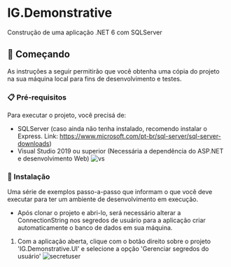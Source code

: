 # IG.Demonstrative

Construção de uma aplicação .NET 6 com SQLServer

## 🚀 Começando

As instruções a seguir permitirão que você obtenha uma cópia do projeto na sua máquina local para fins de desenvolvimento e testes.

### 📋 Pré-requisitos

Para executar o projeto, você precisá de:

- SQLServer (caso ainda não tenha instalado, recomendo instalar o Express. Link: https://www.microsoft.com/pt-br/sql-server/sql-server-downloads)
- Visual Studio 2019 ou superior (Necessária a dependência do ASP.NET e desenvolvimento Web)
![vs](https://user-images.githubusercontent.com/46754325/146680614-a5aefa88-b51b-48e6-a346-8089fc956a17.png)


### 🔧 Instalação

Uma série de exemplos passo-a-passo que informam o que você deve executar para ter um ambiente de desenvolvimento em execução.

- Após clonar o projeto e abri-lo, será necessário alterar a ConnectionString nos segredos de usuário para a aplicação criar automaticamente o banco de dados em sua máquina.

1) Com a aplicação aberta, clique com o botão direito sobre o projeto 'IG.Demonstrative.UI' e selecione a opção 'Gerenciar segredos do usuário'
![secretuser](https://user-images.githubusercontent.com/46754325/146681081-386c568e-52b1-47fb-8f06-520b8230b124.jpg)
